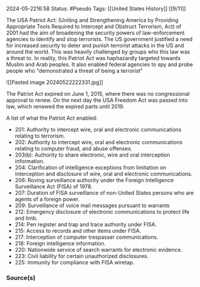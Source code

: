 2024-05-2216:58
Status: #Pseudo 
Tags: [[United States History]] [[9/11]] 

The USA Patriot Act: (Uniting and Strengthening America by Providing Appropriate Tools Required to Intercept and Obstruct Terrorism, Act) of 2001 had the aim of broadening the security powers of law-enforcement agencies to identify and stop terrorists. The US government justified a need for increased security to deter and punish terrorist attacks in the US and around the world. This was heavily challenged by groups who this law was a threat to. In reality, this Patriot Act was haphazardly targeted towards Muslim and Arab peoples. It also enabled federal agencies to spy and probe people who "demonstrated a threat of being a terrorist"


![[Pasted image 20240522222331.jpg]]

The Patriot Act expired on June 1, 2015, where there was no congressional approval to renew. On the next day the USA Freedom Act was passed into law, which renewed the expired parts until 2019. 

A list of what the Patriot Act enabled: 
- 201: Authority to intercept wire, oral and electronic communications relating to terrorism. 
- 202: Authority to intercept wire, oral and electronic communications relating to computer fraud, and abuse offenses. 
- 203(b): Authority to share electronic, wire and oral interception information. 
- 204: Clarification of intelligence exceptions from limitation on interception and disclosure of wire, oral and electronic communications.  
- 206: Roving surveillance authority under the Foreign Intelligence Surveillance Act (FISA) of 1978. 
- 207: Duration of FISA surveillance of non-United States persons who are agents of a foreign power. 
- 209: Surveillance of voice mail messages pursuant to warrants 
- 212: Emergency disclosure of electronic communications to protect life and limb. 
- 214: Pen register and trap and trace authority under FISA. 
- 215: Access to records and other items under FISA. 
- 217: Interception of computer trespasser communications. 
- 218: Foreign intelligence information. 
- 220: Nationwide service of search warrants for electronic evidence.
- 223: Civil liability for certain unauthorized disclosures. 
- 225: Immunity for compliance with FISA wiretap. 

### Source(s) 


